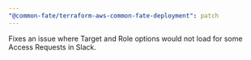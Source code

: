 ```yaml
---
"@common-fate/terraform-aws-common-fate-deployment": patch
---
```


Fixes an issue where Target and Role options would not load for some Access Requests in Slack.
